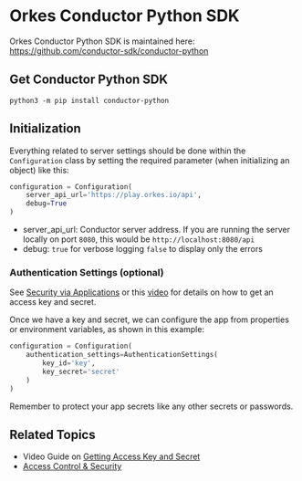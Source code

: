 
# Orkes Conductor Python SDK

Orkes Conductor Python SDK is maintained here: https://github.com/conductor-sdk/conductor-python

## Get Conductor Python SDK

```shell
python3 -m pip install conductor-python
```

## Initialization

Everything related to server settings should be done within the `Configuration` class by setting the required parameter (when initializing an object) like this:

```python
configuration = Configuration(
    server_api_url='https://play.orkes.io/api',
    debug=True
)
```

* server_api_url: Conductor server address. If you are running the server locally on port `8080`, this would be `http://localhost:8080/api`
* debug: `true` for verbose logging `false` to display only the errors

### Authentication Settings (optional)

See [Security via Applications](/content/access-control-and-security/applications#generating-access-keys) or this [video](/content/how-to-videos/access-key-and-secret) for details on how to get an access key and secret.

Once we have a key and secret, we can configure the app from properties or environment variables, as shown in this example:

```python
configuration = Configuration(
    authentication_settings=AuthenticationSettings(
        key_id='key',
        key_secret='secret'
    )
)
```

Remember to protect your app secrets like any other secrets or passwords.

## Related Topics

- Video Guide on [Getting Access Key and Secret](/content/how-to-videos/access-key-and-secret)
- [Access Control & Security](/content/category/access-control-and-security)

